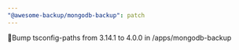 ```yaml
---
"@awesome-backup/mongodb-backup": patch
---
```


🧰Bump tsconfig-paths from 3.14.1 to 4.0.0 in /apps/mongodb-backup
